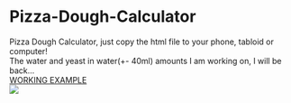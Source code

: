 # Pizza-Dough-Calculator
Pizza Dough Calculator, just copy the html file to your phone, tabloid or computer!<br/>
The water and yeast in water(+- 40ml) amounts I am working on, I will be back...<br/>
<a href="https://raycolt.github.io/Pizza-Dough-Calculator">WORKING EXAMPLE</a><br/>
<img src='https://github.com/RayColt/Pizza-Dough-Calculator/blob/main/image/pdc.jpg'/>
